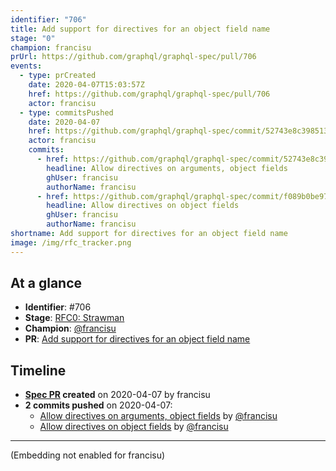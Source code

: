 ```yaml
---
identifier: "706"
title: Add support for directives for an object field name
stage: "0"
champion: francisu
prUrl: https://github.com/graphql/graphql-spec/pull/706
events:
  - type: prCreated
    date: 2020-04-07T15:03:57Z
    href: https://github.com/graphql/graphql-spec/pull/706
    actor: francisu
  - type: commitsPushed
    date: 2020-04-07
    href: https://github.com/graphql/graphql-spec/commit/52743e8c3985135f4d4f04c1e4e20a813b2013e6
    actor: francisu
    commits:
      - href: https://github.com/graphql/graphql-spec/commit/52743e8c3985135f4d4f04c1e4e20a813b2013e6
        headline: Allow directives on arguments, object fields
        ghUser: francisu
        authorName: francisu
      - href: https://github.com/graphql/graphql-spec/commit/f089b0be972483baffbfac31eb8fa39c5bb548c8
        headline: Allow directives on object fields
        ghUser: francisu
        authorName: francisu
shortname: Add support for directives for an object field name
image: /img/rfc_tracker.png
---
```


## At a glance

- **Identifier**: #706
- **Stage**: [RFC0: Strawman](https://github.com/graphql/graphql-spec/blob/main/CONTRIBUTING.md#stage-0-strawman)
- **Champion**: [@francisu](https://github.com/francisu)
- **PR**: [Add support for directives for an object field name](https://github.com/graphql/graphql-spec/pull/706)

<!-- BEGIN_CUSTOM_TEXT -->



<!-- END_CUSTOM_TEXT -->

## Timeline

- **[Spec PR](https://github.com/graphql/graphql-spec/pull/706) created** on 2020-04-07 by francisu
- **2 commits pushed** on 2020-04-07:
  - [Allow directives on arguments, object fields](https://github.com/graphql/graphql-spec/commit/52743e8c3985135f4d4f04c1e4e20a813b2013e6) by [@francisu](https://github.com/francisu)
  - [Allow directives on object fields](https://github.com/graphql/graphql-spec/commit/f089b0be972483baffbfac31eb8fa39c5bb548c8) by [@francisu](https://github.com/francisu)

<!-- VERBATIM -->

---

(Embedding not enabled for francisu)
